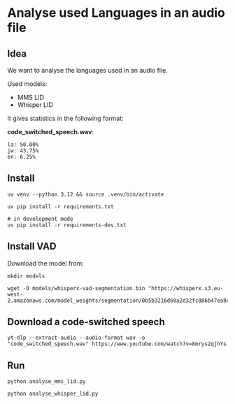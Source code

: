 # Analyse used Languages in an audio file

## Idea

We want to analyse the languages used in an audio file.

Used models:

- MMS LID
- Whisper LID

It gives statistics in the following format:

**code_switched_speech.wav**:

```
la: 50.00%
jw: 43.75%
en: 6.25%
```

## Install

```
uv venv --python 3.12 && source .venv/bin/activate

uv pip install -r requirements.txt

# in development mode
uv pip install -r requirements-dev.txt
```

## Install VAD

Download the model from:

```
mkdir models

wget -O models/whisperx-vad-segmentation.bin "https://whisperx.s3.eu-west-2.amazonaws.com/model_weights/segmentation/0b5b3216d60a2d32fc086b47ea8c67589aaeb26b7e07fcbe620d6d0b83e209ea/pytorch_model.bin"
```

## Download a code-switched speech

```
yt-dlp --extract-audio --audio-format wav -o "code_switched_speech.wav" https://www.youtube.com/watch?v=8mrys2qjhYs
```

## Run 

```
python analyse_mms_lid.py

python analyse_whisper_lid.py
```
